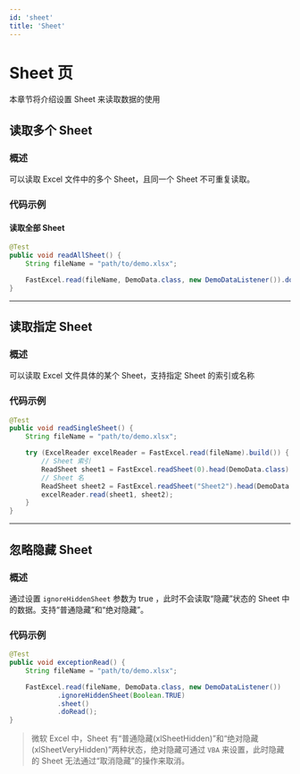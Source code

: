 ```yaml
---
id: 'sheet'
title: 'Sheet'
---
```


# Sheet 页

本章节将介绍设置 Sheet 来读取数据的使用

## 读取多个 Sheet

### 概述

可以读取 Excel 文件中的多个 Sheet，且同一个 Sheet 不可重复读取。

### 代码示例

#### 读取全部 Sheet

```java
@Test
public void readAllSheet() {
    String fileName = "path/to/demo.xlsx";

    FastExcel.read(fileName, DemoData.class, new DemoDataListener()).doReadAll();
}
```

---

## 读取指定 Sheet

### 概述

可以读取 Excel 文件具体的某个 Sheet，支持指定 Sheet 的索引或名称

### 代码示例

```java
@Test
public void readSingleSheet() {
    String fileName = "path/to/demo.xlsx";

    try (ExcelReader excelReader = FastExcel.read(fileName).build()) {
        // Sheet 索引
        ReadSheet sheet1 = FastExcel.readSheet(0).head(DemoData.class).registerReadListener(new DemoDataListener()).build();
        // Sheet 名
        ReadSheet sheet2 = FastExcel.readSheet("Sheet2").head(DemoData.class).registerReadListener(new DemoDataListener()).build();
        excelReader.read(sheet1, sheet2);
    }
}
```

---

## 忽略隐藏 Sheet

### 概述

通过设置 `ignoreHiddenSheet` 参数为 true ，此时不会读取“隐藏”状态的 Sheet 中的数据。支持“普通隐藏”和“绝对隐藏”。

### 代码示例

```java
@Test
public void exceptionRead() {
    String fileName = "path/to/demo.xlsx";

    FastExcel.read(fileName, DemoData.class, new DemoDataListener())
            .ignoreHiddenSheet(Boolean.TRUE)
            .sheet()
            .doRead();
}
```

> 微软 Excel 中，Sheet 有“普通隐藏(xlSheetHidden)”和“绝对隐藏(xlSheetVeryHidden)”两种状态，绝对隐藏可通过 `VBA` 来设置，此时隐藏的 Sheet 无法通过“取消隐藏”的操作来取消。
